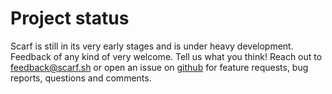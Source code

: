 # Project status

Scarf is still in its very early stages and is under heavy development. Feedback
of any kind of very welcome. Tell us what you think! Reach out to
feedback@scarf.sh or open an issue on
[github](https://github.com/aviaviavi/scarf) for feature requests, bug reports,
questions and comments.
